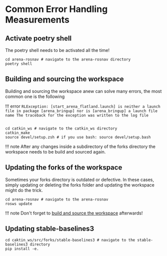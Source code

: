 # Common Error Handling Measurements

## Activate poetry shell
The poetry shell needs to be activated all the time!
```
cd arena-rosnav # navigate to the arena-rosnav directory
poetry shell
```

## Building and sourcing the workspace
Building and sourcing the workspace anew can solve many errors, the most common one is the following

!!! error
    ```
    RLException: [start_arena_flatland.launch] is neither a launch file in package [arena_bringup] nor is [arena_bringup] a launch file name
    The traceback for the exception was written to the log file
    ```

```

cd catkin_ws # navigate to the catkin_ws directory
catkin_make
source devel/setup.zsh # if you use bash: source devel/setup.bash 
```

!!! note
    After any changes inside a subdirectory of the forks directory the workspace needs to be build and sourced again.

## Updating the forks of the workspace
Sometimes your forks directory is outdated or defective. In these cases, simply updating or deleting the forks folder and updating the workspace might do the trick.
```
cd arena-rosnav # navigate to the arena-rosnav
rosws update
```

!!! note
    Don't forget to [build and source the workspace](error_handling.md#building-and-sourcing-the-workspace) afterwards!

## Updating stable-baselines3
```
cd caktin_ws/src/forks/stable-baselines3 # navigate to the stable-baselines3 directory
pip install -e.
```